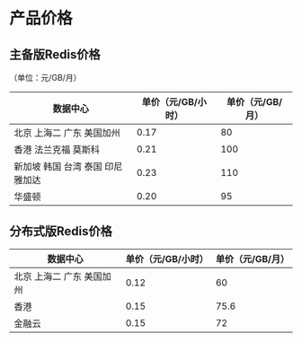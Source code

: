 # 产品价格



## 主备版Redis价格

（单位：元/GB/月）

| 数据中心               | 单价（元/GB/小时） | 单价（元/GB/月） |
| ------------------ | ----------- | ---------- |
| 北京 上海二 广东 美国加州     | 0.17        | 80         |
| 香港 法兰克福 莫斯科        | 0.21        | 100        |
| 新加坡 韩国 台湾 泰国 印尼雅加达 | 0.23        | 110        |
| 华盛顿                | 0.20        | 95         |

## 分布式版Redis价格

| 数据中心           | 单价（元/GB/小时） | 单价（元/GB/月） |
| -------------- | ----------- | ---------- |
| 北京 上海二 广东 美国加州 | 0.12        | 60         |
| 香港             | 0.15        | 75.6       |
| 金融云            | 0.15        | 72         |
